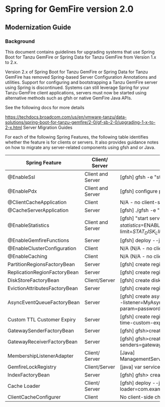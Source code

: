 # Spring for GemFire version 2.0

## Modernization Guide


### Background

This document contains guidelines for upgrading systems that use Spring Boot for Tanzu GemFire or Spring Data for Tanzu GemFire from Version 1.x to 2.x.

Version 2.x of Spring Boot for Tanzu GemFire or Spring Data for Tanzu GemFire has removed Spring-based Server Configuration Annotations and utilities. Support for configuring and bootstrapping a Tanzu GemFire server using Spring is discontinued. Systems can still leverage Spring for your Tanzu GemFire client applications, servers must now be started using alternative methods such as gfsh or native GemFire Java APIs.

See the following docs for more details

https://techdocs.broadcom.com/us/en/vmware-tanzu/data-solutions/spring-boot-for-tanzu-gemfire/2-0/gf-sb-2-0/upgrading-1-x-to-2-x.html
Server Migration Guides

For each of the following Spring Features, the following table identifies whether the feature is for clients or servers. It also provides guidance notes on how to migrate any server-related components using gfsh and or Java.


| Spring Feature                | Client/ Server    | Version SERVER 2.0  Migration Guidance                                                                                                                                                                                                                                                              |
|-------------------------------|-------------------|-----------------------------------------------------------------------------------------------------------------------------------------------------------------------------------------------------------------------------------------------------------------------------------------------------|
| @EnableSsl                    | Client and Server | [gfsh] gfsh -e  "start server --name="$MEMBER_HOST_NM" --security-properties-file=$SECURITY_DIR/gfsecurity.properties                                                                                                                                                                               |
| @EnablePdx                    | Client and Server | [gfsh] configure pdx --read-serialized=true --auto-serializable-classes=".*" --disk-store                                                                                                                                                                                                           |
| @ClientCacheApplication       | Client            | N/A - no client-side changings needed                                                                                                                                                                                                                                                               |
| @CacheServerApplication       | Server            | [gfsh] ./gfsh -e "start server --name=server1 …                                                                                                                                                                                                                                                     |
| @EnableStatistics             | Client and Server | [gfsh] "start server … --statistic-archive-file=$MEMBER_STAT_FILE -J=-Dgemfire.enable-time-statistics=$ENABLE_TIME_STATISTICS --J=-D-gemfire.statistic-sampling-enabled=true --J=-Dgemfire.archive-disk-space-limit=$STAT_DISK_LIMIT_MB ​​--J=-Dgemfire.archive-file-size-limit=$STAT_FILE_LIMIT_MB |
| @EnableGemfireFunctions       | Server            | [gfsh] deploy --jar=/tmp/demo-functions-0.0.1-SNAPSHOT.jar                                                                                                                                                                                                                                          | 
 | @EnableClusterConfiguration   | Client            | N/A (N/A - no client-side changes need)                                                                                                                                                                                                                                                             |  
| @EnableCaching                | Client            | N/A  (N/A - no client-side changes need)                                                                                                                                                                                                                                                            |
| PartitionRegionsFactoryBean   | Server            | [gfsh] create region --name=Location --type=PARTITION --enable-statistics=true                                                                                                                                                                                                                      |
 | ReplicationRegionFactoryBean  | Server            | [gfsh] create region --name=Location --type=REPLICATE --enable-statistics=true                                                                                                                                                                                                                      |
| DiskStoreFactoryBean          | Client/Server     | [gfsh] create disk-store --name=name                                                                                                                                                                                                                                                                |
| EvictionAttributesFactoryBean | Server            | [gfsh] create region --name=myRegion --type=PARTITION --eviction-entry-count=512 --eviction-action=overflow-to-disk                                                                                                                                                                                 |
| AsyncEventQueueFactoryBean    | Server            | [gfsh] create async-event-queue --id="persistentAsyncQueue" --persistent=true --disk-store="diskStoreA" --parallel=true --listener=MyAsyncEventListener --listener-param=url#jdbc:db2:SAMPLE --listener-param=username#gfeadmin --listener-param=password#admin1                                    |
| Custom TTL Customer Expiry    | Server            | [gfsh] create region --name=region1 --type=REPLICATE --enable-statistics --entry-idle-time-expiration=60 --entry-idle-time-custom-expiry=com.company.mypackage.MyClass                                                                                                                              |
| GatewaySenderFactoryBean      | Server            | [gfsh] gfsh>create gateway-sender --id="sender2" --parallel=true --remote-distributed-system-id="2"                                                                                                                                                                                                 |                                                                                                                                                                                               |
| GatewayReceiverFactoryBean    | Server            | [gfsh] gfsh>create gateway-receiver --start-port=1530 --end-port=1551 \ --hostname-for-senders=gateway1.mycompany.com                                                                                                                                                                               |
| MembershipListenerAdapter     | Client/ Server    | [Java] ManagementService.getExistingManagementService(CacheFactory.getAnyInstance()).addMembershipListener(memberListener);                                                                                                                                                                         |
| GemfireLockRegistry           | Client/Server     | [java] var service = DistributedLockService.create("serviceName",CacheFactory.getAnyInstance().getDistributedSystem());                                                                                                                                                                             |
| IndexFactoryBean              | Server            | [gfsh] gfsh> create index --name=myIndex --expression=status --region=/exampleRegion                                                                                                                                                                                                                | 
| Cache Loader                  | Client/ Server    | [gfsh] deploy --jars=/var/data/lib/myLoader.jar; create region --name=r3 --cache-loader=com.example.appname.myCacheLoader{'URL':'jdbc:cloudscape:rmi:MyData'}                                                                                                                                       |
| ClientCacheConfigurer         | Client            | No client-side changes required.                                                                                                                                                                                                                                                                    |




